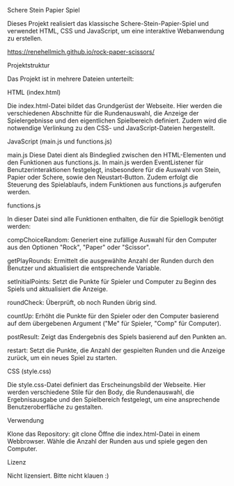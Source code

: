 Schere Stein Papier Spiel

Dieses Projekt realisiert das klassische Schere-Stein-Papier-Spiel und verwendet HTML, CSS und JavaScript, um eine interaktive Webanwendung zu erstellen.

https://renehellmich.github.io/rock-paper-scissors/

Projektstruktur

Das Projekt ist in mehrere Dateien unterteilt:

HTML (index.html)

Die index.html-Datei bildet das Grundgerüst der Webseite. Hier werden die verschiedenen Abschnitte für die Rundenauswahl, die Anzeige der Spielergebnisse und den eigentlichen Spielbereich definiert. Zudem wird die notwendige Verlinkung zu den CSS- und JavaScript-Dateien hergestellt.

JavaScript (main.js und functions.js)

main.js
Diese Datei dient als Bindeglied zwischen den HTML-Elementen und den Funktionen aus functions.js. In main.js werden EventListener für Benutzerinteraktionen festgelegt, insbesondere für die Auswahl von Stein, Papier oder Schere, sowie den Neustart-Button. Zudem erfolgt die Steuerung des Spielablaufs, indem Funktionen aus functions.js aufgerufen werden.

functions.js

In dieser Datei sind alle Funktionen enthalten, die für die Spiellogik benötigt werden:

compChoiceRandom: 
Generiert eine zufällige Auswahl für den Computer aus den Optionen "Rock", "Paper" oder "Scissor".

getPlayRounds: Ermittelt die ausgewählte Anzahl der Runden durch den Benutzer und aktualisiert die entsprechende Variable.

setInitialPoints: Setzt die Punkte für Spieler und Computer zu Beginn des Spiels und aktualisiert die Anzeige.

roundCheck: Überprüft, ob noch Runden übrig sind.

countUp: Erhöht die Punkte für den Spieler oder den Computer basierend auf dem übergebenen Argument ("Me" für Spieler, "Comp" für Computer).

postResult: Zeigt das Endergebnis des Spiels basierend auf den Punkten an.

restart: Setzt die Punkte, die Anzahl der gespielten Runden und die Anzeige zurück, um ein neues Spiel zu starten.

CSS (style.css)

Die style.css-Datei definiert das Erscheinungsbild der Webseite. Hier werden verschiedene Stile für den Body, die Rundenauswahl, die Ergebnisausgabe und den Spielbereich festgelegt, um eine ansprechende Benutzeroberfläche zu gestalten.

Verwendung

Klone das Repository: git clone <Repository-URL>
Öffne die index.html-Datei in einem Webbrowser.
Wähle die Anzahl der Runden aus und spiele gegen den Computer.

Lizenz

Nicht lizensiert. Bitte nicht klauen :)
